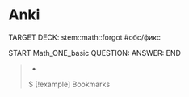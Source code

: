 # Anki
TARGET DECK: stem::math::forgot #обс/фикс  

START
Math_ONE_basic
QUESTION: 
ANSWER: 
END



>   -
>   $
> [!example] Bookmarks